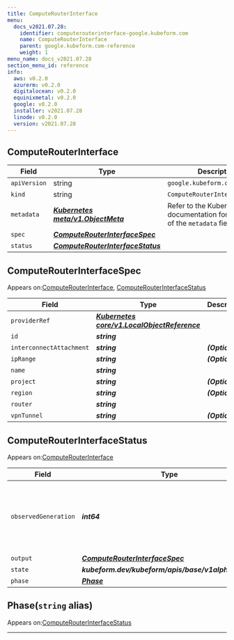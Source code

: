 ```yaml
---
title: ComputeRouterInterface
menu:
  docs_v2021.07.28:
    identifier: computerouterinterface-google.kubeform.com
    name: ComputeRouterInterface
    parent: google.kubeform.com-reference
    weight: 1
menu_name: docs_v2021.07.28
section_menu_id: reference
info:
  aws: v0.2.0
  azurerm: v0.2.0
  digitalocean: v0.2.0
  equinixmetal: v0.2.0
  google: v0.2.0
  installer: v2021.07.28
  linode: v0.2.0
  version: v2021.07.28
---
```


## ComputeRouterInterface
| Field | Type | Description |
| ------ | ----- | ----------- |
| `apiVersion` | string | `google.kubeform.com/v1alpha1` |
|    `kind` | string | `ComputeRouterInterface` |
| `metadata` | ***[Kubernetes meta/v1.ObjectMeta](https://v1-18.docs.kubernetes.io/docs/reference/generated/kubernetes-api/v1.18/#objectmeta-v1-meta)***|Refer to the Kubernetes API documentation for the fields of the `metadata` field.|
| `spec` | ***[ComputeRouterInterfaceSpec](#computerouterinterfacespec)***||
| `status` | ***[ComputeRouterInterfaceStatus](#computerouterinterfacestatus)***||
## ComputeRouterInterfaceSpec

Appears on:[ComputeRouterInterface](#computerouterinterface), [ComputeRouterInterfaceStatus](#computerouterinterfacestatus)

| Field | Type | Description |
| ------ | ----- | ----------- |
| `providerRef` | ***[Kubernetes core/v1.LocalObjectReference](https://v1-18.docs.kubernetes.io/docs/reference/generated/kubernetes-api/v1.18/#localobjectreference-v1-core)***||
| `id` | ***string***||
| `interconnectAttachment` | ***string***| ***(Optional)*** |
| `ipRange` | ***string***| ***(Optional)*** |
| `name` | ***string***||
| `project` | ***string***| ***(Optional)*** |
| `region` | ***string***| ***(Optional)*** |
| `router` | ***string***||
| `vpnTunnel` | ***string***| ***(Optional)*** |
## ComputeRouterInterfaceStatus

Appears on:[ComputeRouterInterface](#computerouterinterface)

| Field | Type | Description |
| ------ | ----- | ----------- |
| `observedGeneration` | ***int64***| ***(Optional)*** Resource generation, which is updated on mutation by the API Server.|
| `output` | ***[ComputeRouterInterfaceSpec](#computerouterinterfacespec)***| ***(Optional)*** |
| `state` | ***kubeform.dev/kubeform/apis/base/v1alpha1.State***| ***(Optional)*** |
| `phase` | ***[Phase](#phase)***| ***(Optional)*** |
## Phase(`string` alias)

Appears on:[ComputeRouterInterfaceStatus](#computerouterinterfacestatus)

---
